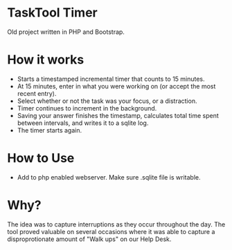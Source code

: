# TaskTool Timer
 Old project written in PHP and Bootstrap.

 # How it works

 * Starts a timestamped incremental timer that counts to 15 minutes.
 * At 15 minutes, enter in what you were working on (or accept the most recent entry).
 * Select whether or not the task was your focus, or a distraction.
 * Timer continues to increment in the background.
 * Saving your answer finishes the timestamp, calculates total time spent between intervals, and writes it to a sqlite log.
 * The timer starts again.

# How to Use
* Add to php enabled webserver. Make sure .sqlite file is writable.

# Why?
 The idea was to capture interruptions as they occur throughout the day. The tool proved valuable on several occasions where it was able to capture a disproprotionate amount of "Walk ups" on our Help Desk.
